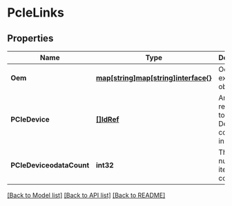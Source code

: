 # PcIeLinks

## Properties
Name | Type | Description | Notes
------------ | ------------- | ------------- | -------------
**Oem** | [**map[string]map[string]interface{}**](map[string]interface{}.md) | Oem extension object. | [optional] 
**PCIeDevice** | [**[]IdRef**](idRef.md) | An array of references to the PCIe Devices contained in this slot. | [optional] 
**PCIeDeviceodataCount** | **int32** | The number of items in a collection. | [optional] 

[[Back to Model list]](../README.md#documentation-for-models) [[Back to API list]](../README.md#documentation-for-api-endpoints) [[Back to README]](../README.md)


